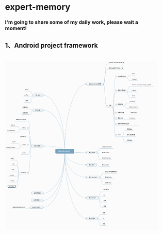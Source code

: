 # expert-memory

### I'm going to share some of my daily work, please wait a moment!

## 1、Android project framework

# ![image](https://github.com/ZhangShuFly/expert-memory/blob/master/Android%2Bproject.png)
